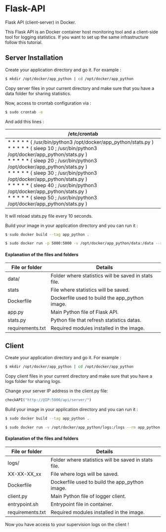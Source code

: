 # Flask-API
 Flask API (client-server) in Docker.



This Flask API is an Docker container host monitoring tool and a client-side tool for logging statistics.  If you want to set up the same infrastructure follow this tutorial.

## Server Installation

Create your application directory and go it. For example :

```bash
$ mkdir /opt/docker/app_python | cd /opt/docker/app_python
```

Copy server files in your current directory and make sure that you have a data folder for sharing statistics.



Now, access to crontab configuration via :

```bash
$ sudo crontab -e
```

And add this lines :

| /etc/crontab                                                 |
| ------------------------------------------------------------ |
| * * * * * ( /usr/bin/python3 /opt/docker/app_python/stats.py )<br/>* * * * * ( sleep 10 ; /usr/bin/python3 /opt/docker/app_python/stats.py )<br/>* * * * * ( sleep 20 ; /usr/bin/python3 /opt/docker/app_python/stats.py )<br/>* * * * * ( sleep 30 ; /usr/bin/python3 /opt/docker/app_python/stats.py )<br/>* * * * * ( sleep 40 ; /usr/bin/python3 /opt/docker/app_python/stats.py )<br/>* * * * * ( sleep 50 ; /usr/bin/python3 /opt/docker/app_python/stats.py ) |

It will reload stats.py file every 10 seconds.



Build your image in your application directory and you can run it :

```bash
$ sudo docker build --tag app_python .
```

```bash
$ sudo docker run -p 5000:5000 -v /opt/docker/app_python/data:/data --rm app_python
```



#### Explanation of the files and folders

| File or folder   | Details                                              |
| ---------------- | ---------------------------------------------------- |
| data/            | Folder where statistics will be saved in stats file. |
| stats            | File where statistics will be saved.                 |
| Dockerfile       | Dockerfile used to build the app_python image.       |
| app.py           | Main Python file of Flask API.                       |
| stats.py         | Python file that refresh statistics datas.           |
| requirements.txt | Required modules installed in the image.             |



## Client

Create your application directory and go it. For example :

```bash
$ mkdir /opt/docker/app_python | cd /opt/docker/app_python
```

Copy client files in your current directory and make sure that you have a logs folder for sharing logs.



Change your server IP address in the client.py file:

```python
checkAPI("http://@IP:5000/api/server/")
```



Build your image in your application directory and you can run it :

```bash
$ sudo docker build --tag app_python .
```

```bash
$ sudo docker run -v /opt/docker/app_python/logs:/logs --rm app_python
```



#### Explanation of the files and folders

| File or folder   | Details                                              |
| ---------------- | ---------------------------------------------------- |
| logs/            | Folder where statistics will be saved in stats file. |
| XX-XX-XX_xx      | File where logs will be saved.                       |
| Dockerfile       | Dockerfile used to build the app_python image.       |
| client.py        | Main Python file of logger client.                   |
| entrypoint.sh    | Entrypoint file in container.                        |
| requirements.txt | Required modules installed in the image.             |



Now you have access to your supervision logs on the client !